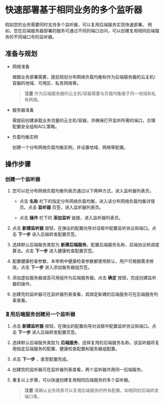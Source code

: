 # 快速部署基于相同业务的多个监听器
假如您的业务需要同时支持多个监听器，可以复用后端服务实现快速部署。 例如，您在后端服务器部署的服务可通过不同的端口访问，可以创建复用相同后端服务的不同端口号的监听器。
## 准备与规划
- 网络准备

  根据业务部署需要，提前规划分布网络负载均衡和作为后端服务器的云主机/容器的地域、可用区、私有网络等。
    > **注意**
 作为后端服务器的云主机/容器需要与负载均衡属于同一地域和私有网络。
- 服务器准备

  需提前创建承载业务流量的云主机/容器，并确保打开监听所需的端口，合理配置安全组和ACL策略。
- 负载均衡实例

  创建一个分布网络负载均衡实例，并设置地域、网络等配置。
## 操作步骤
### 创建一个监听器
1. 您可以在分布网络负载均衡列表页通过以下两种方式，进入监听器列表页。

    - 点击 **名称**  栏下的指定分布网络负载均衡，进入该分布网络负载均衡详情页。点击 **监听器** 页签，进入监听器列表页。

    -  点击 **操作** 栏下的 **添加监听** 链接，进入监听器列表页。

2. 点击 **新建监听器** 按钮，在弹出的配置向导对话框中配置监听协议和端口。点击 **下一步** 进入后端转发配置页签。

3. 选择默认后端服务类型为 **新建后端服务**。配置后端服务名称、后端协议和调度算法。点击 **下一步** 进入健康检查配置页签。

4. 配置健康检查参数，本举例中健康检查参数都使用默认，用户可根据需求修改。点击 **下一步** 进入添加服务器组页签。

5. 添加虚拟服务器或高可用组作为后端服务器。点击 **确定** 按钮，完成创建监听器的操作。

6. 创建完的监听器可在监听器列表查看，其绑定新建的后端服务可在后端服务列表查看。

### 复用后端服务创建另一个监听器

1. 点击 **新建监听器** 按钮，在弹出的配置向导对话框中配置监听协议和端口。点击 **下一步** 进入后端转发配置页签。

2. 选择默认后端服务类型为 **后端服务**，选择复用的后端服务名称。该监听器将复用指定后端服务的配置、健康检查配置和服务器组配置。

3. 点击 **下一步** ，直至配置完成。

4. 创建完的监听器可在监听器列表查看，两个监听器共用同一后端服务。

5. 重复以上步骤，可以快速创建复用相同后端服务的多个监听器。

    > **注意**
  请确认业务场景可以复用后端服务的所有配置，如相同的后端转发端口等。
